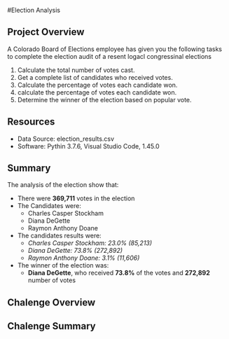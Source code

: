 #Election Analysis

## Project Overview
A Colorado Board of Elections employee has given you the following tasks to complete the election audit of a resent logacl congressinal elections
1. Calculate the total number of votes cast.
2. Get a complete list of candidates who received votes.
3. Calculate the percentage of votes each candidate won.
4. calculate the percentage of votes each candidate won.
5. Determine the winner of the election based on popular vote.

## Resources
* Data Source: election_results.csv
* Software: Pythin 3.7.6, Visual Studio Code, 1.45.0

## Summary
The analysis of the election show that:

* There were **369,711** votes in the election
* The Candidates were:
  * Charles Casper Stockham
  * Diana DeGette
  * Raymon Anthony Doane
* The candidates results were:
  * *Charles Casper Stockham: 23.0% (85,213)*
  * *Diana DeGette: 73.8% (272,892)*
  * *Raymon Anthony Doane: 3.1% (11,606)*
* The winner of the election was:
  * **Diana DeGette**, who received **73.8%** of the votes and **272,892** number of votes
  
## Chalenge Overview
  
## Chalenge Summary

  
